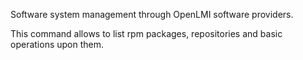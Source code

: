 Software system management through OpenLMI software providers.

This command allows to list rpm packages, repositories and
basic operations upon them.
